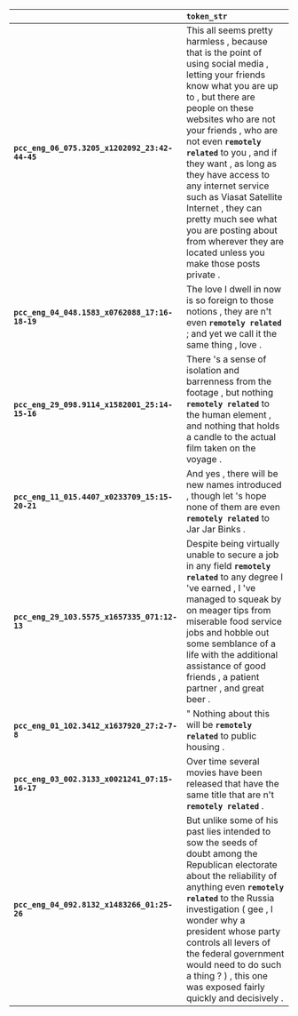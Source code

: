 |                                                | `token_str`                                                                                                                                                                                                                                                                                                                                                                                                                                                                              |
|:-----------------------------------------------|:-----------------------------------------------------------------------------------------------------------------------------------------------------------------------------------------------------------------------------------------------------------------------------------------------------------------------------------------------------------------------------------------------------------------------------------------------------------------------------------------|
| **`pcc_eng_06_075.3205_x1202092_23:42-44-45`** | This all seems pretty harmless , because that is the point of using social media , letting your friends know what you are up to , but there are people on these websites who are not your friends , who are not even __`remotely related`__ to you , and if they want , as long as they have access to any internet service such as Viasat Satellite Internet , they can pretty much see what you are posting about from wherever they are located unless you make those posts private . |
| **`pcc_eng_04_048.1583_x0762088_17:16-18-19`** | The love I dwell in now is so foreign to those notions , they are n't even __`remotely related`__ ; and yet we call it the same thing , love .                                                                                                                                                                                                                                                                                                                                           |
| **`pcc_eng_29_098.9114_x1582001_25:14-15-16`** | There 's a sense of isolation and barrenness from the footage , but nothing __`remotely related`__ to the human element , and nothing that holds a candle to the actual film taken on the voyage .                                                                                                                                                                                                                                                                                       |
| **`pcc_eng_11_015.4407_x0233709_15:15-20-21`** | And yes , there will be new names introduced , though let 's hope none of them are even __`remotely related`__ to Jar Jar Binks .                                                                                                                                                                                                                                                                                                                                                        |
| **`pcc_eng_29_103.5575_x1657335_071:12-13`**   | Despite being virtually unable to secure a job in any field __`remotely related`__ to any degree I 've earned , I 've managed to squeak by on meager tips from miserable food service jobs and hobble out some semblance of a life with the additional assistance of good friends , a patient partner , and great beer .                                                                                                                                                                 |
| **`pcc_eng_01_102.3412_x1637920_27:2-7-8`**    | " Nothing about this will be __`remotely related`__ to public housing .                                                                                                                                                                                                                                                                                                                                                                                                                  |
| **`pcc_eng_03_002.3133_x0021241_07:15-16-17`** | Over time several movies have been released that have the same title that are n't __`remotely related`__ .                                                                                                                                                                                                                                                                                                                                                                               |
| **`pcc_eng_04_092.8132_x1483266_01:25-26`**    | But unlike some of his past lies intended to sow the seeds of doubt among the Republican electorate about the reliability of anything even __`remotely related`__ to the Russia investigation ( gee , I wonder why a president whose party controls all levers of the federal government would need to do such a thing ? ) , this one was exposed fairly quickly and decisively .                                                                                                        |